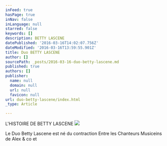 ```yaml
---
inFeed: true
hasPage: true
inNav: false
inLanguage: null
starred: false
keywords: []
description: BETTY LASCENE
datePublished: '2016-03-16T14:02:07.756Z'
dateModified: '2016-03-16T13:59:55.901Z'
title: Duo BETTY LASCENE
author: []
sourcePath: _posts/2016-03-16-duo-betty-lascene.md
published: true
authors: []
publisher:
  name: null
  domain: null
  url: null
  favicon: null
url: duo-betty-lascene/index.html
_type: Article

---
```

L'HISTOIRE DE BETTY LASCENE
![](https://s3-us-west-2.amazonaws.com/the-grid-img/p/5a631b44d088a5e1de59a2de1f59782194c4304b.jpg)

Le Duo Betty Lascene est né du contraction Entre les Chanteurs Musiceins de Alex & co et